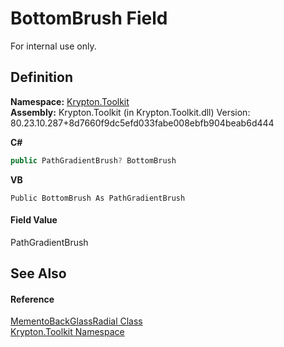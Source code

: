 # BottomBrush Field


For internal use only.



## Definition
**Namespace:** <a href="79d2eac2-21f4-54ff-7552-b20c33c30600.md">Krypton.Toolkit</a>  
**Assembly:** Krypton.Toolkit (in Krypton.Toolkit.dll) Version: 80.23.10.287+8d7660f9dc5efd033fabe008ebfb904beab6d444

**C#**
``` C#
public PathGradientBrush? BottomBrush
```
**VB**
``` VB
Public BottomBrush As PathGradientBrush
```



#### Field Value
PathGradientBrush

## See Also


#### Reference
<a href="9c3641ae-7486-1df1-6072-25014c08d357.md">MementoBackGlassRadial Class</a>  
<a href="79d2eac2-21f4-54ff-7552-b20c33c30600.md">Krypton.Toolkit Namespace</a>  
